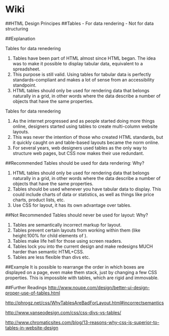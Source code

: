 # Wiki
##HTML Design Principes
##Tables - For data rendering - Not for data structuring

##Explanation

Tables for data renedering
1. Tables have been part of HTML almost since HTML began. The idea was to make it possible to display tabular data, equivalent to a spreadsheet. 
2. This purpose is still valid. Using tables for tabular data is perfectly standards-compliant and makes a lot of sense from an accessibility standpoint. 
3. HTML tables should only be used for rendering data that belongs naturally in a grid, in other words where the data describe a number of objects that have the same properties. 

Tables for data renedering

1. As the internet progressed and as people started doing more things online, designers started using tables to create multi-column website layouts.
2. This was never the intention of those who created HTML standards, but it quickly caught on and table-based layouts became the norm online.
3. For several years, web designers used tables as the only way to structure web pages, but CSS now makes their use redundant.


##Recommended
Tables should be used for data rendering: Why? 
1. HTML tables should only be used for rendering data that belongs naturally in a grid, in other words where the data describe a number of objects that have the same properties.
2. Tables should be used whenever you have tabular data to display. This could include charts of data or statistics, as well as things like price charts, product lists, etc.
3. Use CSS for layout, it has its own advantage over tables.


##Not Recommended
Tables should never be used for layout: Why?
1. Tables are semantically incorrect markup for layout.
2. Tables prevent certain layouts from working within them (like height:100% for child elements of <td>).
3. Tables make life hell for those using screen readers.
4. Tables lock you into the current design and make redesigns MUCH harder than semantic HTML+CSS.
5. Tables are less flexible than divs etc.

##Example 
It is possible to rearrange the order in which boxes are displayed on a page, even make them stack, just by changing a few CSS properties. This is impossible with tables, which are rigid and immovable.



##Further Readings
http://www.noupe.com/design/better-ui-design-proper-use-of-tables.html

http://phrogz.net/css/WhyTablesAreBadForLayout.html#incorrectsemantics

http://www.vanseodesign.com/css/css-divs-vs-tables/

http://www.chromaticsites.com/blog/13-reasons-why-css-is-superior-to-tables-in-website-design



